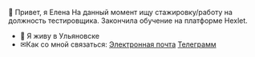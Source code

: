  👋 Привет, я Елена
На данный момент ищу стажировку/работу на должность тестировщика. 
Закончила обучение на платформе Hexlet.
  - 🏡 Я живу в Ульяновске
  - ✉Как со мной связаться:
  [Электронная почта](elenasimanina1978@gmail.com)
  [Телеграмм](https://t.me/jjjKlepajjj)
  

